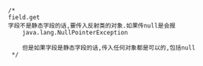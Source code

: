             /*
            field.get
            字段不是静态字段的话,要传入反射类的对象.如果传null是会报
                java.lang.NullPointerException

                但是如果字段是静态字段的话,传入任何对象都是可以的,包括null
             */